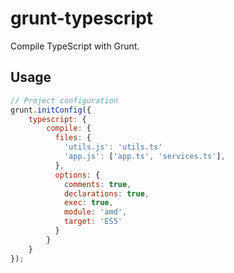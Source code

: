 # grunt-typescript
Compile TypeScript with Grunt.

## Usage

```javascript
// Project configuration
grunt.initConfig({
    typescript: {
        compile: {
          files: {
            'utils.js': 'utils.ts'
            'app.js': ['app.ts', 'services.ts'],
          },
          options: {
            comments: true,
            declarations: true,
            exec: true,
            module: 'amd',
            target: 'ES5'
          }
        }
    }
});
```